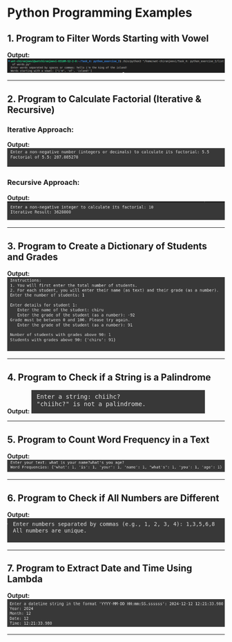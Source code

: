 # Python Programming Examples

## 1. Program to Filter Words Starting with Vowel
**Output:**
<img src="https://github.com/Chiranjeevi-C13/Python_Tasks/blob/main/Task_4%3A%20python_exercise_I/output/program_1.png" alt="Output of Filter Vowel Words">

---

## 2. Program to Calculate Factorial (Iterative & Recursive)
### Iterative Approach:
**Output:**
<img src="https://github.com/Chiranjeevi-C13/Python_Tasks/blob/main/Task_4%3A%20python_exercise_I/output/program_2_1.png" alt="Output of Factorial Iterative">

### Recursive Approach:
**Output:**
<img src="https://github.com/Chiranjeevi-C13/Python_Tasks/blob/main/Task_4%3A%20python_exercise_I/output/program_2_2.png" alt="Output of Factorial Recursive">

---

## 3. Program to Create a Dictionary of Students and Grades
**Output:**
<img src="https://github.com/Chiranjeevi-C13/Python_Tasks/blob/main/Task_4%3A%20python_exercise_I/output/program_3.png
" alt="Output of Students and Grades" >

---

## 4. Program to Check if a String is a Palindrome
**Output:**
<img src="https://github.com/Chiranjeevi-C13/Python_Tasks/blob/main/Task_4%3A%20python_exercise_I/output/program_4.png" alt="Output of Palindrome Check" >

---

## 5. Program to Count Word Frequency in a Text
**Output:**
<img src="https://github.com/Chiranjeevi-C13/Python_Tasks/blob/main/Task_4%3A%20python_exercise_I/output/program_5.png" alt="Output of Word Frequency">

---

## 6. Program to Check if All Numbers are Different
**Output:**
<img src="https://github.com/Chiranjeevi-C13/Python_Tasks/blob/main/Task_4%3A%20python_exercise_I/output/program_6.png" alt="Output of Unique Numbers Check">

---

## 7. Program to Extract Date and Time Using Lambda
**Output:**
<img src="https://github.com/Chiranjeevi-C13/Python_Tasks/blob/main/Task_4%3A%20python_exercise_I/output/program_7.png" alt="Output of Date and Time Extraction">

---
